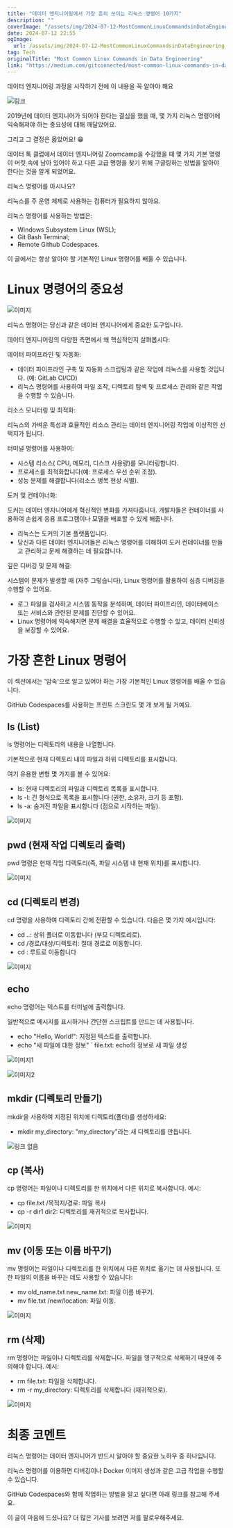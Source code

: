 ```yaml
---
title: "데이터 엔지니어링에서 가장 흔히 쓰이는 리눅스 명령어 10가지"
description: ""
coverImage: "/assets/img/2024-07-12-MostCommonLinuxCommandsinDataEngineering_0.png"
date: 2024-07-12 22:55
ogImage: 
  url: /assets/img/2024-07-12-MostCommonLinuxCommandsinDataEngineering_0.png
tag: Tech
originalTitle: "Most Common Linux Commands in Data Engineering"
link: "https://medium.com/gitconnected/most-common-linux-commands-in-data-engineering-7cea3e60ec4f"
---
```



데이터 엔지니어링 과정을 시작하기 전에 이 내용을 꼭 알아야 해요

![링크](/assets/img/2024-07-12-MostCommonLinuxCommandsinDataEngineering_0.png)

2019년에 데이터 엔지니어가 되어야 한다는 결심을 했을 때, 몇 가지 리눅스 명령어에 익숙해져야 하는 중요성에 대해 깨달았어요.

그리고 그 결정은 옳았어요! 😁

<div class="content-ad"></div>

데이터 톡 클럽에서 데이터 엔지니어링 Zoomcamp을 수강했을 때 몇 가지 기본 명령이 머릿 속에 남아 있어야 하고 다른 고급 명령을 찾기 위해 구글링하는 방법을 알아야 한다는 것을 알게 되었어요.

리눅스 명령어를 아시나요?

리눅스를 주 운영 체제로 사용하는 컴퓨터가 필요하지 않아요.

리눅스 명령어를 사용하는 방법은:

<div class="content-ad"></div>

- Windows Subsystem Linux (WSL);
- Git Bash Terminal;
- Remote Github Codespaces.

이 글에서는 항상 알아야 할 기본적인 Linux 명령어를 배울 수 있습니다.

# Linux 명령어의 중요성

![이미지](/assets/img/2024-07-12-MostCommonLinuxCommandsinDataEngineering_1.png)

<div class="content-ad"></div>

리눅스 명령어는 당신과 같은 데이터 엔지니어에게 중요한 도구입니다.

데이터 엔지니어링의 다양한 측면에서 왜 핵심적인지 살펴봅시다:

데이터 파이프라인 및 자동화:

- 데이터 파이프라인 구축 및 자동화 스크립팅과 같은 작업에 리눅스를 사용할 것입니다. (예: GitLab CI/CD)
- 리눅스 명령어를 사용하여 파일 조작, 디렉토리 탐색 및 프로세스 관리와 같은 작업을 수행할 수 있습니다.

<div class="content-ad"></div>

리소스 모니터링 및 최적화:

리눅스의 가벼운 특성과 효율적인 리소스 관리는 데이터 엔지니어링 작업에 이상적인 선택지가 됩니다.

터미널 명령어를 사용하여:

- 시스템 리소스( CPU, 메모리, 디스크 사용량)를 모니터링합니다.
- 프로세스를 최적화합니다(예: 프로세스 우선 순위 조정).
- 성능 문제를 해결합니다(리소스 병목 현상 식별).

<div class="content-ad"></div>

도커 및 컨테이너화:

도커는 데이터 엔지니어에게 혁신적인 변화를 가져다줍니다. 개발자들은 컨테이너를 사용하여 손쉽게 응용 프로그램이나 모델을 배포할 수 있게 해줍니다.

- 리눅스는 도커의 기본 플랫폼입니다.
- 당신과 다른 데이터 엔지니어들은 리눅스 명령어를 이해하여 도커 컨테이너를 만들고 관리하고 문제 해결하는 데 필요합니다.

깊은 디버깅 및 문제 해결:

<div class="content-ad"></div>

시스템이 문제가 발생할 때 (자주 그렇습니다), Linux 명령어를 활용하여 심층 디버깅을 수행할 수 있어요.

- 로그 파일을 검사하고 시스템 동작을 분석하며, 데이터 파이프라인, 데이터베이스 또는 서비스와 관련된 문제를 진단할 수 있어요.
- Linux 명령어에 익숙해지면 문제 해결을 효율적으로 수행할 수 있고, 데이터 신뢰성을 보장할 수 있어요.

# 가장 흔한 Linux 명령어

이 섹션에서는 '암속'으로 알고 있어야 하는 가장 기본적인 Linux 명령어를 배울 수 있습니다.

<div class="content-ad"></div>

GitHub Codespaces를 사용하는 프린트 스크린도 몇 개 보게 될 거예요.

## ls (List)

ls 명령어는 디렉토리의 내용을 나열합니다.

기본적으로 현재 디렉토리 내의 파일과 하위 디렉토리를 표시합니다.

<div class="content-ad"></div>

여기 유용한 변형 몇 가지를 볼 수 있어요:

- ls: 현재 디렉토리의 파일과 디렉토리 목록을 표시합니다.
- ls -l: 긴 형식으로 목록을 표시합니다 (권한, 소유자, 크기 등 포함).
- ls -a: 숨겨진 파일을 표시합니다 (점으로 시작하는 파일).

![이미지](/assets/img/2024-07-12-MostCommonLinuxCommandsinDataEngineering_2.png)

## pwd (현재 작업 디렉토리 출력)

<div class="content-ad"></div>

pwd 명령은 현재 작업 디렉토리(즉, 파일 시스템 내 현재 위치)를 표시합니다.

![이미지](/assets/img/2024-07-12-MostCommonLinuxCommandsinDataEngineering_3.png)

## cd (디렉토리 변경)

cd 명령을 사용하여 디렉토리 간에 전환할 수 있습니다. 다음은 몇 가지 예시입니다:

<div class="content-ad"></div>

- cd ..: 상위 폴더로 이동합니다 (부모 디렉토리로).
- cd /경로/대상/디렉토리: 절대 경로로 이동합니다.
- cd : 루트로 이동합니다

![이미지](/assets/img/2024-07-12-MostCommonLinuxCommandsinDataEngineering_4.png)

## echo

echo 명령어는 텍스트를 터미널에 출력합니다.

<div class="content-ad"></div>

일반적으로 메시지를 표시하거나 간단한 스크립트를 만드는 데 사용됩니다.

- echo "Hello, World!": 지정된 텍스트를 출력합니다.
- echo "새 파일에 대한 정보" ` file.txt: echo의 정보로 새 파일 생성

![이미지1](/assets/img/2024-07-12-MostCommonLinuxCommandsinDataEngineering_5.png)

![이미지2](/assets/img/2024-07-12-MostCommonLinuxCommandsinDataEngineering_6.png)

<div class="content-ad"></div>

## mkdir (디렉토리 만들기)

mkdir을 사용하여 지정된 위치에 디렉토리(폴더)를 생성하세요:

- mkdir my_directory: "my_directory"라는 새 디렉토리를 만듭니다.

![링크 없음](/assets/img/2024-07-12-MostCommonLinuxCommandsinDataEngineering_7.png)

<div class="content-ad"></div>

## cp (복사)

cp 명령어는 파일이나 디렉토리를 한 위치에서 다른 위치로 복사합니다. 예시:

- cp file.txt /목적지/경로: 파일 복사
- cp -r dir1 dir2: 디렉토리를 재귀적으로 복사합니다.

![이미지](/assets/img/2024-07-12-MostCommonLinuxCommandsinDataEngineering_8.png)

<div class="content-ad"></div>

## mv (이동 또는 이름 바꾸기)

mv 명령어는 파일이나 디렉토리를 한 위치에서 다른 위치로 옮기는 데 사용됩니다. 또한 파일의 이름을 바꾸는 데도 사용할 수 있습니다:

- mv old_name.txt new_name.txt: 파일 이름 바꾸기.
- mv file.txt /new/location: 파일 이동.

![이미지](/assets/img/2024-07-12-MostCommonLinuxCommandsinDataEngineering_9.png)

<div class="content-ad"></div>

## rm (삭제)

rm 명령어는 파일이나 디렉토리를 삭제합니다. 파일을 영구적으로 삭제하기 때문에 주의해야 합니다. 예시:

- rm file.txt: 파일을 삭제합니다.
- rm -r my_directory: 디렉토리를 삭제합니다 (재귀적으로).

![이미지](/assets/img/2024-07-12-MostCommonLinuxCommandsinDataEngineering_10.png)

<div class="content-ad"></div>

# 최종 코멘트

리눅스 명령어는 데이터 엔지니어가 반드시 알아야 할 중요한 노하우 중 하나입니다.

리눅스 명령어를 이용하면 디버깅이나 Docker 이미지 생성과 같은 고급 작업을 수행할 수 있습니다.

GitHub Codespaces와 함께 작업하는 방법을 알고 싶다면 아래 링크를 참고해 주세요.

<div class="content-ad"></div>

이 글이 마음에 드셨나요? 더 많은 기사를 보려면 저를 팔로우해주세요.